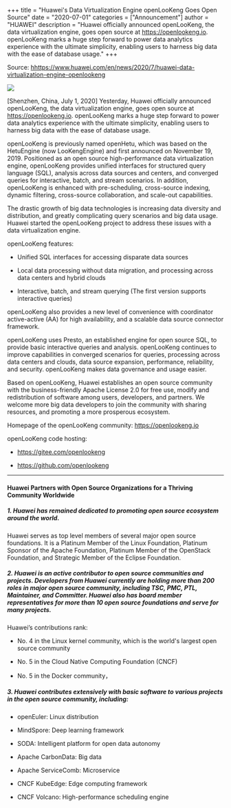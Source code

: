 +++
title = "Huawei's Data Virtualization Engine openLooKeng Goes Open Source"
date = "2020-07-01"
categories = ["Announcement"]
author = "HUAWEI"
description = "Huawei officially announced openLooKeng, the data virtualization engine, goes open source at https://openlookeng.io. openLooKeng marks a huge step forward to power data analytics experience with the ultimate simplicity, enabling users to harness big data with the ease of database usage."
+++

Source: <hhttps://www.huawei.com/en/news/2020/7/huawei-data-virtualization-engine-openlookeng>


<img src="/en-us/blog/zerodefect/2020-07-01-openlookeng-open-source.jpg">


[Shenzhen, China, July 1, 2020] Yesterday, Huawei officially announced openLooKeng, the data virtualization engine, goes open source at <https://openlookeng.io>. openLooKeng marks a huge step forward to power data analytics experience with the ultimate simplicity, enabling users to harness big data with the ease of database usage.

openLooKeng is previously named openHetu, which was based on the HetuEngine (now LooKengEngine) and first announced on November 19, 2019. Positioned as an open source high-performance data virtualization engine, openLooKeng provides unified interfaces for structured query language (SQL), analysis across data sources and centers, and converged queries for interactive, batch, and stream scenarios. In addition, openLooKeng is enhanced with pre-scheduling, cross-source indexing, dynamic filtering, cross-source collaboration, and scale-out capabilities.

The drastic growth of big data technologies is increasing data diversity and distribution, and greatly complicating query scenarios and big data usage. Huawei started the openLooKeng project to address these issues with a data virtualization engine.

openLooKeng features:

- Unified SQL interfaces for accessing disparate data sources

- Local data processing without data migration, and processing across data centers and hybrid clouds

- Interactive, batch, and stream querying (The first version supports interactive queries)

openLooKeng also provides a new level of convenience with coordinator active-active (AA) for high availability, and a scalable data source connector framework.

openLooKeng uses Presto, an established engine for open source SQL, to provide basic interactive queries and analysis. openLooKeng continues to improve capabilities in converged scenarios for queries, processing across data centers and clouds, data source expansion, performance, reliability, and security. openLooKeng makes data governance and usage easier.

Based on openLooKeng, Huawei establishes an open source community with the business-friendly Apache License 2.0 for free use, modify and redistribution of software among users, developers, and partners. We welcome more big data developers to join the community with sharing resources, and promoting a more prosperous ecosystem.

Homepage of the openLooKeng community: <https://openlookeng.io>

openLooKeng code hosting: 

- <https://gitee.com/openlookeng> 

- <https://github.com/openlookeng>


---

#### Huawei Partners with Open Source Organizations for a Thriving Community Worldwide

##### 1. Huawei has remained dedicated to promoting open source ecosystem around the world.

Huawei serves as top level members of several major open source foundations. It is a Platinum Member of the Linux Foundation, Platinum Sponsor of the Apache Foundation, Platinum Member of the OpenStack Foundation, and Strategic Member of the Eclipse Foundation.

##### 2.  Huawei is an active contributor to open source communities and projects. Developers from Huawei currently are holding more than 200 roles in major open source community, including TSC, PMC, PTL, Maintainer, and Committer. Huawei also has board member representatives for more than 10 open source foundations and serve for many projects.

Huawei’s contributions rank:

- No. 4 in the Linux kernel community, which is the world's largest open source community

- No. 5 in the Cloud Native Computing Foundation (CNCF)

- No. 5 in the Docker community， 

##### 3. Huawei contributes extensively with basic software to various projects in the open source community, including:

- openEuler: Linux distribution

- MindSpore: Deep learning framework

- SODA: Intelligent platform for open data autonomy

- Apache CarbonData: Big data

- Apache ServiceComb: Microservice

- CNCF KubeEdge: Edge computing framework

- CNCF Volcano: High-performance scheduling engine
